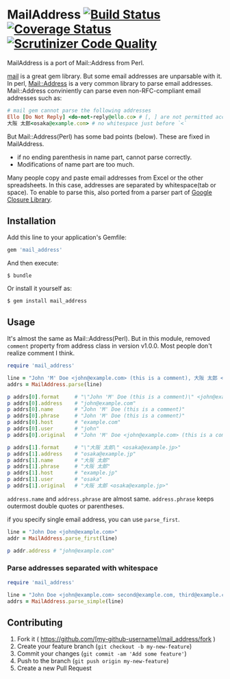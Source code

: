 # MailAddress [![Build Status](https://travis-ci.org/kizashi1122/mail_address.svg)](https://travis-ci.org/kizashi1122/mail_address) [![Coverage Status](https://coveralls.io/repos/kizashi1122/mail_address/badge.png)](https://coveralls.io/r/kizashi1122/mail_address) [![Scrutinizer Code Quality](https://scrutinizer-ci.com/g/kizashi1122/mail_address/badges/quality-score.png?b=master)](https://scrutinizer-ci.com/g/kizashi1122/mail_address/?branch=master)

MailAddress is a port of Mail::Address from Perl.

[mail](https://github.com/mikel/mail) is a great gem library. But some email addresses are unparsable with it. In perl, [Mail::Address](http://search.cpan.org/~markov/MailTools-2.14/lib/Mail/Address.pod) is a very common library to parse email addresses. Mail::Address conviniently can parse even non-RFC-compliant email addresses such as:

```rb
# mail gem cannot parse the following addresses
Ello [Do Not Reply] <do-not-reply@ello.co> # [, ] are not permitted according to RFC5322
大阪 太郎<osaka@example.com> # no whitespace just before `<`
```
But Mail::Address(Perl) has some bad points (below). These are fixed in MailAddress.

- if no ending parenthesis in name part, cannot parse correctly.
- Modifications of name part are too much.

Many people copy and paste email addresses from Excel or the other spreadsheets. In this case, addresses are separated by whitespace(tab or space). To enable to parse this, also ported from a parser part of [Google Closure Library](https://github.com/google/closure-library/blob/master/closure/goog/format/emailaddress.js).

## Installation

Add this line to your application's Gemfile:

```ruby
gem 'mail_address'
```

And then execute:

    $ bundle

Or install it yourself as:

    $ gem install mail_address

## Usage

It's almost the same as Mail::Address(Perl).
But in this module, removed `comment` property from address class in version v1.0.0. Most people don't realize comment I think.

```rb
require 'mail_address'

line = "John 'M' Doe <john@example.com> (this is a comment), 大阪 太郎 <osaka@example.jp>"
addrs = MailAddress.parse(line)

p addrs[0].format     # "\"John 'M' Doe (this is a comment)\" <john@example.com>"
p addrs[0].address    # "john@example.com"
p addrs[0].name       # "John 'M' Doe (this is a comment)"
p addrs[0].phrase     # "John 'M' Doe (this is a comment)"
p addrs[0].host       # "example.com"
p addrs[0].user       # "john"
p addrs[0].original   # "John 'M' Doe <john@example.com> (this is a comment)"

p addrs[1].format     # "\"大阪 太郎\" <osaka@example.jp>"
p addrs[1].address    # "osaka@example.jp"
p addrs[1].name       # "大阪 太郎"
p addrs[1].phrase     # "大阪 太郎"
p addrs[1].host       # "example.jp"
p addrs[1].user       # "osaka"
p addrs[1].original   # "大阪 太郎 <osaka@example.jp>"
```

`address.name` and `address.phrase` are almost same.
`address.phrase` keeps outermost double quotes or parentheses.

if you specify single email address, you can use `parse_first`.

```rb
line = "John Doe <john@example.com>"
addr = MailAddress.parse_first(line)

p addr.address # "john@example.com"
```

### Parse addresses separated with whitespace

```rb
require 'mail_address'

line = "John Doe <john@example.com> second@example.com, third@example.com" # separated with space and comma
addrs = MailAddress.parse_simple(line)
```

## Contributing

1. Fork it ( https://github.com/[my-github-username]/mail_address/fork )
2. Create your feature branch (`git checkout -b my-new-feature`)
3. Commit your changes (`git commit -am 'Add some feature'`)
4. Push to the branch (`git push origin my-new-feature`)
5. Create a new Pull Request

